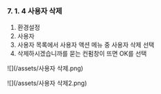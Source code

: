 ### 7. 1. 4 사용자 삭제

1. 환경설정
2. 사용자
3. 사용자 목록에서 사용자 액션 메뉴 중 사용자 삭제 선택
4. 삭제하시겠습니까를 묻는 컨펌창이 뜨면 OK를 선택

![](/assets/사용자 삭제.png)

![](/assets/사용자 삭제2.png)


